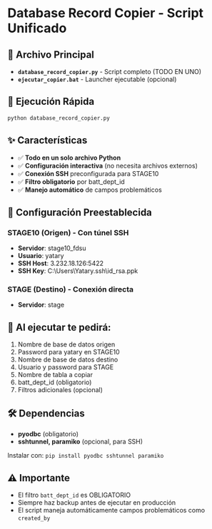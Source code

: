 # Database Record Copier - Script Unificado

## 📁 Archivo Principal
- **`database_record_copier.py`** - Script completo (TODO EN UNO)
- **`ejecutar_copier.bat`** - Launcher ejecutable (opcional)

## 🚀 Ejecución Rápida
```cmd
python database_record_copier.py
```

## ✨ Características
- ✅ **Todo en un solo archivo Python**
- ✅ **Configuración interactiva** (no necesita archivos externos)
- ✅ **Conexión SSH** preconfigurada para STAGE10
- ✅ **Filtro obligatorio** por batt_dept_id
- ✅ **Manejo automático** de campos problemáticos

## 🔧 Configuración Preestablecida

### STAGE10 (Origen) - Con túnel SSH
- **Servidor**: stage10_fdsu
- **Usuario**: yatary  
- **SSH Host**: 3.232.18.126:5422
- **SSH Key**: C:\Users\Yatary\.ssh\id_rsa.ppk

### STAGE (Destino) - Conexión directa
- **Servidor**: stage

## 📝 Al ejecutar te pedirá:
1. Nombre de base de datos origen
2. Password para yatary en STAGE10
3. Nombre de base de datos destino  
4. Usuario y password para STAGE
5. Nombre de tabla a copiar
6. batt_dept_id (obligatorio)
7. Filtros adicionales (opcional)

## 🛠️ Dependencias
- **pyodbc** (obligatorio)
- **sshtunnel, paramiko** (opcional, para SSH)

Instalar con: `pip install pyodbc sshtunnel paramiko`

## ⚠️ Importante
- El filtro `batt_dept_id` es OBLIGATORIO
- Siempre haz backup antes de ejecutar en producción
- El script maneja automáticamente campos problemáticos como `created_by`
